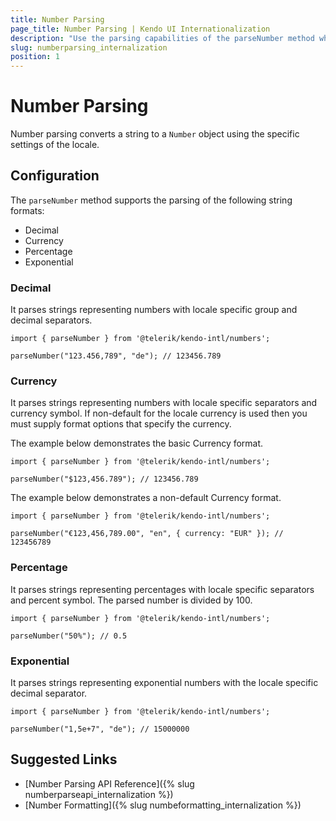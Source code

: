 ```yaml
---
title: Number Parsing
page_title: Number Parsing | Kendo UI Internationalization
description: "Use the parsing capabilities of the parseNumber method when working with the Kendo UI Internationalization package."
slug: numberparsing_internalization
position: 1
---
```


# Number Parsing

Number parsing converts a string to a `Number` object using the specific settings of the locale.

## Configuration

The `parseNumber` method supports the parsing of the following string formats:

* Decimal
* Currency
* Percentage
* Exponential

### Decimal

It parses strings representing numbers with locale specific group and decimal separators.

    import { parseNumber } from '@telerik/kendo-intl/numbers';

    parseNumber("123.456,789", "de"); // 123456.789

### Currency

It parses strings representing numbers with locale specific separators and currency symbol. If non-default for the locale currency is used then you must supply format options that specify the currency.

The example below demonstrates the basic Currency format.

    import { parseNumber } from '@telerik/kendo-intl/numbers';

    parseNumber("$123,456.789"); // 123456.789

The example below demonstrates a non-default Currency format.

    import { parseNumber } from '@telerik/kendo-intl/numbers';

    parseNumber("€123,456,789.00", "en", { currency: "EUR" }); // 123456789

### Percentage

It parses strings representing percentages with locale specific separators and percent symbol. The parsed number is divided by 100.

    import { parseNumber } from '@telerik/kendo-intl/numbers';

    parseNumber("50%"); // 0.5

### Exponential

It parses strings representing exponential numbers with the locale specific decimal separator.

    import { parseNumber } from '@telerik/kendo-intl/numbers';

    parseNumber("1,5e+7", "de"); // 15000000

## Suggested Links

* [Number Parsing API Reference]({% slug numberparseapi_internalization %})
* [Number Formatting]({% slug numbeformatting_internalization %})
